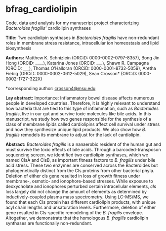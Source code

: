 # bfrag_cardiolipin
Code, data and analysis for my manuscript project characterizing *Bacteroides fragilis'* cardiolipin synthases

**Title:** Two cardiolipin synthases in *Bacteroides fragilis* have non-redundant roles in membrane stress resistance, intracellular ion homeostasis and lipid biosynthesis

**Authors:** Matthew K. Schnizlein (ORCiD: 0000-0002-0797-8357), Bong Jin Hong (ORCiD: ____), Katarina Jones (ORCiD: ___), Shawn R. Campagna (ORCiD: ___), Thomas O’Halloran (ORCiD: 0000-0001-8732-5059), Aretha Fiebig (ORCiD: 0000-0002-0612-5029), Sean Crosson* (ORCiD: 0000-0002-1727-322X)

*corresponding author: crosson4@msu.edu

**Lay abstract:** Importance: Inflammatory bowel disease affects numerous people in developed countries. Therefore, it is highly relevant to understand how bacteria that are tied to this type of inflammation, such as *Bacteroides fragilis*, live in our gut and survive toxic molecules like bile acids. In this manuscript, we study how two genes responsible for the synthesis of a class of membrane lipids called cardiolipins affect cell survival under stress and how they synthesize unique lipid products. We also show how *B. fragilis* remodels its membrane to adjust for the lack of cardiolipin.

**Abstract:** *Bacteroides fragilis* is a nanaerobic resident of the human gut and must survive the toxic effects of bile acids. Through a barcoded-transposon sequencing screen, we identified two cardiolipin synthases, which we named ClsA and ClsB, as important fitness factors to *B. fragilis* under bile acid stress. These two enzymes are conserved across the Bacteroides but phylogenetically distinct from the Cls proteins from other bacterial phyla. Deletion of either cls gene resulted in loss of growth fitness under membrane-, osmotic- and ionophore-based stresses. While exposure to deoxycholate and ionophores perturbed certain intracellular elements, *cls* loss largely did not change the amount of elements as determined by inductively-coupled plasma mass spectrometry. Using LC-MS/MS, we found that each Cls protein has different cardiolipin products, with unique acyl chain lengths and unsaturation levels. Furthermore, deletion of either gene resulted in Cls-specific remodeling of the *B. fragilis* envelope. Altogether, we demonstrate that the homologous *B. fragilis* cardiolipin synthases are functionally non-redundant.
